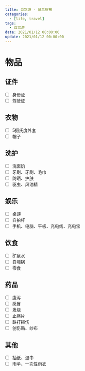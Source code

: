 ```yaml
---
title: 自驾游 - 乌兰察布
categories: 
  - [life, travel]
tags:
  - 自驾游
date: 2021/01/12 00:00:00
update: 2021/01/12 00:00:00
---
```


# 物品

## 证件

- [ ] 身份证
- [ ] 驾驶证

## 衣物

- [ ] 5摄氏度外套
- [ ] 帽子

## 洗护

- [ ] 洗面奶
- [ ] 牙刷、牙刷、毛巾
- [ ] 防晒、护肤
- [ ] 驱虫、风油精

## 娱乐

- [ ] 桌游
- [ ] 自拍杆
- [ ] 手机、电脑、平板、充电线、充电宝

## 饮食

- [ ] 矿泉水
- [ ] 自嗨锅
- [ ] 零食

## 药品

- [ ] 腹泻
- [ ] 感冒
- [ ] 发烧
- [ ] 止痛片
- [ ] 跌打损伤
- [ ] 创伤贴、纱布

## 其他

- [ ] 抽纸、湿巾
- [ ] 雨伞、一次性雨衣